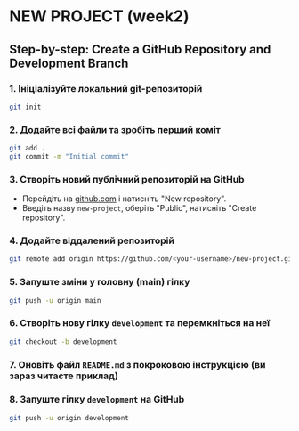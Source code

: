 # NEW PROJECT (week2)

## Step-by-step: Create a GitHub Repository and Development Branch

### 1. Ініціалізуйте локальний git-репозиторій
```sh
git init
```

### 2. Додайте всі файли та зробіть перший коміт
```sh
git add .
git commit -m "Initial commit"
```

### 3. Створіть новий публічний репозиторій на GitHub
- Перейдіть на [github.com](https://github.com/) і натисніть "New repository".
- Введіть назву `new-project`, оберіть "Public", натисніть "Create repository".

### 4. Додайте віддалений репозиторій
```sh
git remote add origin https://github.com/<your-username>/new-project.git
```

### 5. Запуште зміни у головну (main) гілку
```sh
git push -u origin main
```

### 6. Створіть нову гілку `development` та перемкніться на неї
```sh
git checkout -b development
```
### 7. Оновіть файл `README.md` з покроковою інструкцією (ви зараз читаєте приклад)

### 8. Запуште гілку `development` на GitHub
```sh
git push -u origin development
```